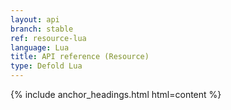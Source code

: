 ```yaml
---
layout: api
branch: stable
ref: resource-lua
language: Lua
title: API reference (Resource)
type: Defold Lua
---
```

{% include anchor_headings.html html=content %}